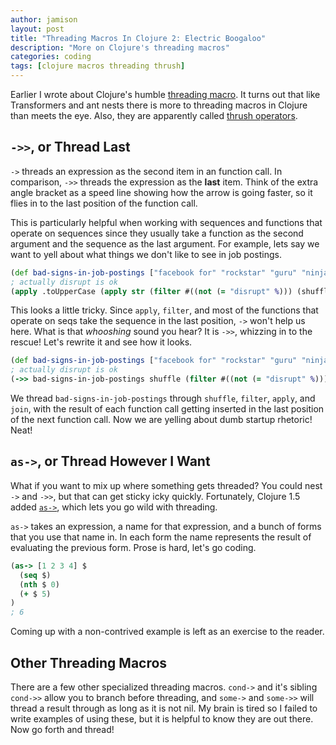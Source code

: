 ```yaml
---
author: jamison
layout: post
title: "Threading Macros In Clojure 2: Electric Boogaloo"
description: "More on Clojure's threading macros"
categories: coding
tags: [clojure macros threading thrush]
---
```


Earlier I wrote about Clojure's humble [threading macro](http://jamisondance.com/10-06-2014/the-clojure-threading-macro/).
It turns out that like Transformers and ant nests there is more to threading
macros in Clojure than meets the eye. Also, they are apparently called
[thrush operators](http://debasishg.blogspot.com/2010/04/thrush-in-clojure.html).

## `->>`, or Thread Last

`->` threads an expression as the second item in an function call. In
comparison, `->>` threads the expression as the **last** item. Think of the
extra angle bracket as a speed line showing how the arrow is going faster, so
it flies in to the last position of the function call.

This is particularly helpful when working with sequences and functions that
operate on sequences since they usually take a function as the second argument
and the sequence as the last argument. For example, lets say we want to yell
about what things we don't like to see in job postings.

```clojure
(def bad-signs-in-job-postings ["facebook for" "rockstar" "guru" "ninja" "bro" "red bull" "crush" "disrupt"])
; actually disrupt is ok
(apply .toUpperCase (apply str (filter #((not (= "disrupt" %))) (shuffle bad-signs-in-job-postings))))
```

This looks a little tricky. Since `apply`, `filter`, and most of the functions
that operate on seqs take the sequence in the last position, `->` won't help us
here. What is that *whooshing* sound you hear? It is `->>`, whizzing in to the
rescue! Let's rewrite it and see how it looks.

```clojure
(def bad-signs-in-job-postings ["facebook for" "rockstar" "guru" "ninja" "bro" "red bull" "crush" "disrupt"])
; actually disrupt is ok
(->> bad-signs-in-job-postings shuffle (filter #((not (= "disrupt" %)))) (apply .toUpperCase) (clojure.string/join " "))
```

We thread `bad-signs-in-job-postings` through `shuffle`, `filter`, `apply`, and
`join`, with the result of each function call getting inserted in the last
position of the next function call. Now we are yelling about dumb startup
rhetoric! Neat!

## `as->`, or Thread However I Want

What if you want to mix up where something gets threaded? You could nest `->`
and `->>`, but that can get sticky icky quickly. Fortunately, Clojure 1.5 added
[`as->`](http://clojuredocs.org/clojure.core/as-%3E), which lets you go wild
with threading.

`as->` takes an expression, a name for that expression, and a bunch of forms
that you use that name in. In each form the name represents the result of
evaluating the previous form. Prose is hard, let's go coding.

```clojure
(as-> [1 2 3 4] $
  (seq $)
  (nth $ 0)
  (+ $ 5)
)
; 6
```
Coming up with a non-contrived example is left as an exercise to the reader.

## Other Threading Macros

There are a few other specialized threading macros. `cond->` and it's sibling
`cond->>` allow you to branch before threading, and `some->` and `some->>`
will thread a result through as long as it is not nil. My brain is tired so I
failed to write examples of using these, but it is helpful to know they are out
there. Now go forth and thread!
